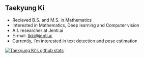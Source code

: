 ## Taekyung Ki

- Recieved B.S. and M.S. in Mathematics
- Interested in Mathematics, Deep learning and Computer vision
- A.I. researcher at Jenti.ai
- E-mail: tkki@jenti.ai
- Currently, I'm interested in text detection and pose estimation


[![Taekyung Ki's github stats](https://github-readme-stats.vercel.app/api?username=TaekyungKi)](https://github.com/anuraghazra/github-readme-stats)

